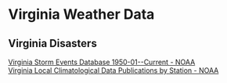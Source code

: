 # Virginia Weather Data  

## Virginia Disasters  
[Virginia Storm Events Database 1950-01--Current - NOAA](http://www.ncdc.noaa.gov/stormevents/choosedates.jsp?statefips=51%2CVIRGINIA)  
[Virginia Local Climatological Data Publications by Station - NOAA](http://www.ncdc.noaa.gov/IPS/lcd/lcd.html?_page=1&state=VA&stationID=13778&_target2=Next+%3E)  
